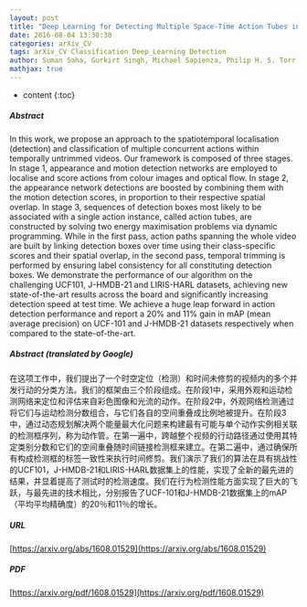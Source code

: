 ```yaml
---
layout: post
title: "Deep Learning for Detecting Multiple Space-Time Action Tubes in Videos"
date: 2016-08-04 13:38:38
categories: arXiv_CV
tags: arXiv_CV Classification Deep_Learning Detection
author: Suman Saha, Gurkirt Singh, Michael Sapienza, Philip H. S. Torr, Fabio Cuzzolin
mathjax: true
---
```


* content
{:toc}

##### Abstract
In this work, we propose an approach to the spatiotemporal localisation (detection) and classification of multiple concurrent actions within temporally untrimmed videos. Our framework is composed of three stages. In stage 1, appearance and motion detection networks are employed to localise and score actions from colour images and optical flow. In stage 2, the appearance network detections are boosted by combining them with the motion detection scores, in proportion to their respective spatial overlap. In stage 3, sequences of detection boxes most likely to be associated with a single action instance, called action tubes, are constructed by solving two energy maximisation problems via dynamic programming. While in the first pass, action paths spanning the whole video are built by linking detection boxes over time using their class-specific scores and their spatial overlap, in the second pass, temporal trimming is performed by ensuring label consistency for all constituting detection boxes. We demonstrate the performance of our algorithm on the challenging UCF101, J-HMDB-21 and LIRIS-HARL datasets, achieving new state-of-the-art results across the board and significantly increasing detection speed at test time. We achieve a huge leap forward in action detection performance and report a 20% and 11% gain in mAP (mean average precision) on UCF-101 and J-HMDB-21 datasets respectively when compared to the state-of-the-art.

##### Abstract (translated by Google)
在这项工作中，我们提出了一个时空定位（检测）和时间未修剪的视频内的多个并发行动的分类方法。我们的框架由三个阶段组成。在阶段1中，采用外观和运动检测网络来定位和评估来自彩色图像和光流的动作。在阶段2中，外观网络检测通过将它们与运动检测分数组合，与它们各自的空间重叠成比例地被提升。在阶段3中，通过动态规划解决两个能量最大化问题来构建最有可能与单个动作实例相关联的检测框序列，称为动作管。在第一遍中，跨越整个视频的行动路径通过使用其特定类别分数和它们的空间重叠随时间链接检测框来建立。在第二遍中，通过确保所有构成检测框的标签一致性来执行时间修剪。我们演示了我们的算法在具有挑战性的UCF101，J-HMDB-21和LIRIS-HARL数据集上的性能，实现了全新的最先进的结果，并显着提高了测试时的检测速度。我们在行为检测性能方面实现了巨大的飞跃，与最先进的技术相比，分别报告了UCF-101和J-HMDB-21数据集上的mAP（平均平均精确度）的20％和11％的增长。

##### URL
[https://arxiv.org/abs/1608.01529](https://arxiv.org/abs/1608.01529)

##### PDF
[https://arxiv.org/pdf/1608.01529](https://arxiv.org/pdf/1608.01529)

